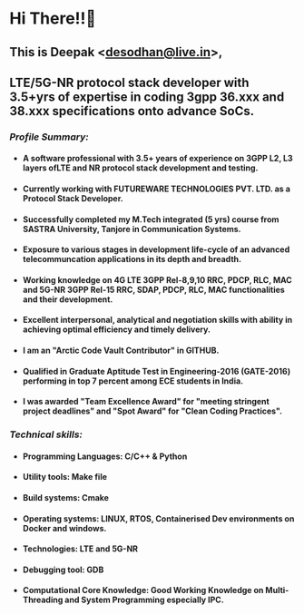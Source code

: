 # Hi There!!👋 
## This is Deepak <<desodhan@live.in>>,
## LTE/5G-NR protocol stack developer with 3.5+yrs of expertise in coding 3gpp 36.xxx and 38.xxx specifications onto advance SoCs.
### **_Profile Summary:_**
* #### A software professional with 3.5+ years of experience on 3GPP L2, L3 layers ofLTE and NR protocol stack development and testing.
* #### Currently working with FUTUREWARE TECHNOLOGIES PVT. LTD. as a Protocol Stack Developer.
* #### Successfully completed my M.Tech integrated (5 yrs) course from SASTRA University, Tanjore in Communication Systems.
* #### Exposure to various stages in development life-cycle of an advanced telecommuncation applications in its depth and breadth.
* #### Working knowledge on 4G LTE 3GPP Rel-8,9,10 RRC, PDCP, RLC, MAC and 5G-NR 3GPP Rel-15 RRC, SDAP, PDCP, RLC, MAC functionalities and their development.
* #### Excellent interpersonal, analytical and negotiation skills with ability in achieving optimal efficiency and timely delivery.
* #### I am an "Arctic Code Vault Contributor" in GITHUB.
* #### Qualified in Graduate Aptitude Test in Engineering-2016 (GATE-2016) performing in top 7 percent among ECE students in India.
* #### I was awarded "Team Excellence Award" for "meeting stringent project deadlines" and "Spot Award" for "Clean Coding Practices".
### **_Technical skills:_**
* #### Programming Languages:  C/C++ & Python
* #### Utility tools: Make file
* #### Build systems: Cmake
* #### Operating systems: LINUX, RTOS, Containerised Dev environments on Docker and windows.
* #### Technologies: LTE and 5G-NR
* #### Debugging tool:  GDB
* #### Computational Core Knowledge: Good Working Knowledge on Multi-Threading and System Programming especially IPC.
